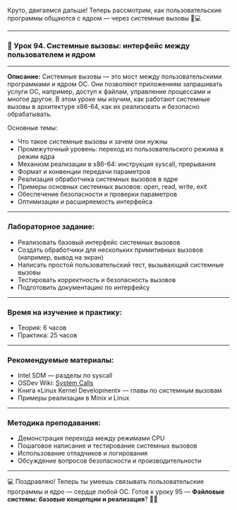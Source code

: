 Круто, двигаемся дальше! Теперь рассмотрим, как пользовательские программы общаются с ядром — через системные вызовы 🔄💻

---

### 🔹 Урок 94. Системные вызовы: интерфейс между пользователем и ядром

---

**Описание:**
Системные вызовы — это мост между пользовательскими программами и ядром ОС. Они позволяют приложениям запрашивать услуги ОС, например, доступ к файлам, управление процессами и многое другое. В этом уроке мы изучим, как работают системные вызовы в архитектуре x86-64, как их реализовать и безопасно обрабатывать.

Основные темы:

* Что такое системные вызовы и зачем они нужны
* Промежуточный уровень: переход из пользовательского режима в режим ядра
* Механизм реализации в x86-64: инструкция syscall, прерывания
* Формат и конвенции передачи параметров
* Реализация обработчика системных вызовов в ядре
* Примеры основных системных вызовов: open, read, write, exit
* Обеспечение безопасности и проверки параметров
* Оптимизации и расширяемость интерфейса

---

### Лабораторное задание:

* Реализовать базовый интерфейс системных вызовов
* Создать обработчики для нескольких примитивных вызовов (например, вывод на экран)
* Написать простой пользовательский тест, вызывающий системные вызовы
* Тестировать корректность и безопасность вызовов
* Подготовить документацию по интерфейсу

---

### Время на изучение и практику:

* Теория: 6 часов
* Практика: 25 часов

---

### Рекомендуемые материалы:

* Intel SDM — разделы по syscall
* OSDev Wiki: [System Calls](https://wiki.osdev.org/System_Calls)
* Книга «Linux Kernel Development» — главы по системным вызовам
* Примеры реализации в Minix и Linux

---

### Методика преподавания:

* Демонстрация перехода между режимами CPU
* Пошаговое написание и тестирование системных вызовов
* Использование отладчиков и логирования
* Обсуждение вопросов безопасности и производительности

---

💻 Поздравляю! Теперь ты умеешь связывать пользовательские программы и ядро — сердце любой ОС. Готов к уроку 95 — **Файловые системы: базовые концепции и реализация**? 📁🔧
